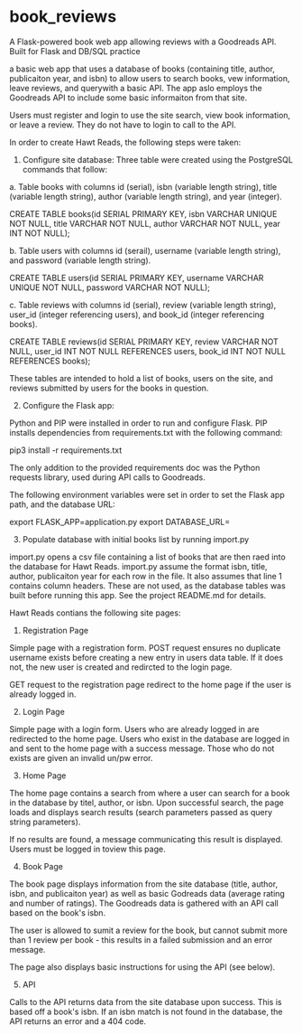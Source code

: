 # book_reviews
A Flask-powered book web app allowing reviews with a Goodreads API. Built for Flask and DB/SQL practice

a basic web app that uses a database of books
(containing title, author, publicaiton year, and isbn) to allow users to search
books, vew information, leave reviews, and querywith a basic API. The app aslo
employs the Goodreads API to include some basic informaiton from that site.

Users must register and login to use the site search, view book information, or
leave a review. They do not have to login to call to the API.

In order to create Hawt Reads, the following steps were taken:

1. Configure site database: Three table were created using the PostgreSQL commands
that follow:

a. Table books with columns id (serial), isbn (variable length string), title 
(variable length string), author (variable length string), and year (integer).

CREATE TABLE books(id SERIAL PRIMARY KEY, isbn VARCHAR UNIQUE NOT NULL, title VARCHAR NOT NULL, author VARCHAR NOT NULL, year INT NOT NULL);

b. Table users with columns id (serail), username (variable length string), and
password (variable length string).

CREATE TABLE users(id SERIAL PRIMARY KEY, username VARCHAR UNIQUE NOT NULL, password VARCHAR NOT NULL);

c. Table reviews with columns id (serial), review (variable length string), 
user_id (integer referencing users), and book_id (integer referencing books).

CREATE TABLE reviews(id SERIAL PRIMARY KEY, review VARCHAR NOT NULL, user_id INT NOT NULL REFERENCES users, book_id INT NOT NULL REFERENCES books);

These tables are intended to hold a list of books, users on the site, and reviews
submitted by users for the books in question.

2. Configure the Flask app:

Python and PIP were installed in order to run and configure Flask. PIP installs
dependencies from requirements.txt with the following command:

pip3 install -r requirements.txt

The only addition to the provided requirements doc was the Python requests library,
used during API calls to Goodreads.

The following environment variables were set in order to set the Flask app path,
and the database URL:

export FLASK_APP=application.py
export DATABASE_URL= <your database url>

3. Populate database with initial books list by running import.py

import.py opens a csv file containing a list of books that are then raed into
the database for Hawt Reads. import.py assume the format isbn, title, author,
publicaiton year for each row in the file. It also assumes that line 1 contains
column headers. These are not used, as the database tables was built before
running this app. See the project README.md for details.

Hawt Reads contians the following site pages:

1. Registration Page

Simple page with a registration form. POST request ensures no duplicate username
exists before creating a new entry in users data table. If it does not, the new user
is created and redircted to the login page.

GET request to the registration page redirect to the home page if the user is
already logged in.

2. Login Page

Simple page with a login form. Users who are already logged in are redirected to
the home page. Users who exist in the database are logged in and sent to the home
page with a success message. Those who do not exists are given an invalid un/pw
error.

3. Home Page

The home page contains a search from where a user can search for a book in the
database by titel, author, or isbn. Upon successful search, the page loads and
displays search results (search parameters passed as query string parameters).

If no results are found, a message communicating this result is displayed. Users
must be logged in toview this page.

4. Book Page

The book page displays information from the site database (title, author, isbn,
and publicaiton year) as well as basic Godreads data (average rating and number
of ratings). The Goodreads data is gathered with an API call based on the book's
isbn.

The user is allowed to sumit a review for the book, but cannot submit more than
1 review per book - this results in a failed submission and an error message.

The page also displays basic instructions for using the API (see below).

5. API

Calls to the API returns data from the site database upon success. This is based
off a book's isbn. If an isbn match is not found in the database, the API returns
an error and a 404 code.
